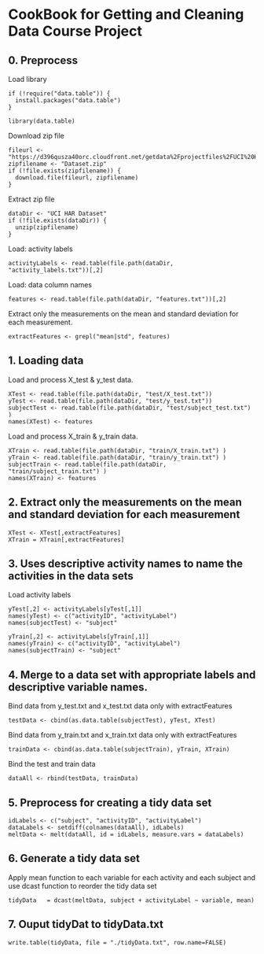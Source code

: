 # CookBook for Getting and Cleaning Data Course Project


## 0. Preprocess
Load library
```
if (!require("data.table")) { 
  install.packages("data.table") 
} 

library(data.table) 
```

Download zip file 
```
fileurl <- "https://d396qusza40orc.cloudfront.net/getdata%2Fprojectfiles%2FUCI%20HAR%20Dataset.zip"
zipfilename <- "Dataset.zip"
if (!file.exists(zipfilename)) {
  download.file(fileurl, zipfilename)
}
```

Extract zip file
```
dataDir <- "UCI HAR Dataset"
if (!file.exists(dataDir)) {
  unzip(zipfilename)
}
```

Load: activity labels 
```
activityLabels <- read.table(file.path(dataDir, "activity_labels.txt"))[,2] 
```


Load: data column names 
```
features <- read.table(file.path(dataDir, "features.txt"))[,2] 
```

Extract only the measurements on the mean and standard deviation for each measurement. 
```
extractFeatures <- grepl("mean|std", features) 
```

## 1. Loading data

Load and process X_test & y_test data. 
```
XTest <- read.table(file.path(dataDir, "test/X_test.txt"))
yTest <- read.table(file.path(dataDir, "test/y_test.txt")) 
subjectTest <- read.table(file.path(dataDir, "test/subject_test.txt") )
names(XTest) <- features 
```

Load and process X_train & y_train data. 
```
XTrain <- read.table(file.path(dataDir, "train/X_train.txt") )
yTrain <- read.table(file.path(dataDir, "train/y_train.txt") )
subjectTrain <- read.table(file.path(dataDir, "train/subject_train.txt") )
names(XTrain) <- features 
```

## 2. Extract only the measurements on the mean and standard deviation for each measurement
```
XTest <- XTest[,extractFeatures] 
XTrain = XTrain[,extractFeatures] 
```

## 3. Uses descriptive activity names to name the activities in the data sets
Load activity labels 
```
yTest[,2] <- activityLabels[yTest[,1]] 
names(yTest) <- c("activityID", "activityLabel") 
names(subjectTest) <- "subject" 

yTrain[,2] <- activityLabels[yTrain[,1]] 
names(yTrain) <- c("activityID", "activityLabel") 
names(subjectTrain) <- "subject" 
```

## 4. Merge to a data set with appropriate labels and descriptive variable names.
Bind data from y_test.txt and x_test.txt data only with extractFeatures 
```
testData <- cbind(as.data.table(subjectTest), yTest, XTest) 
```

Bind data from y_train.txt and x_train.txt data only with extractFeatures 
```
trainData <- cbind(as.data.table(subjectTrain), yTrain, XTrain) 
```

Bind the test and train data
```
dataAll <- rbind(testData, trainData) 
```

## 5. Preprocess for creating a tidy data set 
```
idLabels <- c("subject", "activityID", "activityLabel") 
dataLabels <- setdiff(colnames(dataAll), idLabels) 
meltData <- melt(dataAll, id = idLabels, measure.vars = dataLabels) 
```

## 6. Generate a tidy data set
Apply mean function to each variable for each activity and each subject and use dcast function to reorder the tidy data set 
```
tidyData   = dcast(meltData, subject + activityLabel ~ variable, mean) 
```

## 7. Ouput tidyDat to tidyData.txt
```
write.table(tidyData, file = "./tidyData.txt", row.name=FALSE) 
```


